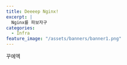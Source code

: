```yaml
---
title: Deeeep Nginx!
excerpt: |
  Nginx를 파보자구
categories:
  - Infra
feature_image: "/assets/banners/banner1.png"
---
```


꾸에엑

